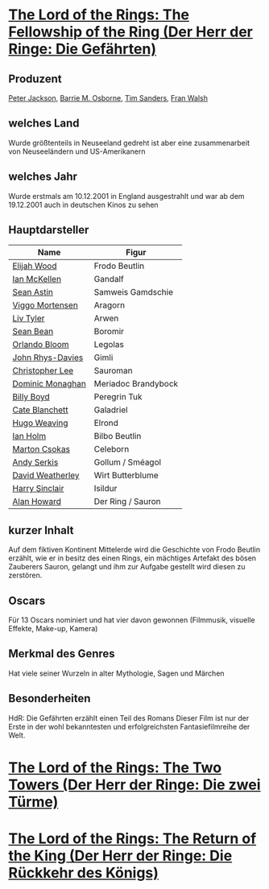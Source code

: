 # [The Lord of the Rings: The Fellowship of the Ring (Der Herr der Ringe: Die Gefährten)](https://www.imdb.com/title/tt0120737/)
## Produzent
[Peter Jackson](https://de.wikipedia.org/wiki/Peter_Jackson), [Barrie M. Osborne](https://de.wikipedia.org/wiki/Barrie_M._Osborne), [Tim Sanders](https://en.wikipedia.org/wiki/Tim_Sanders_(filmmaker)), [Fran Walsh](https://de.wikipedia.org/wiki/Fran_Walsh)
## welches Land
Wurde größtenteils in Neuseeland gedreht ist aber eine zusammenarbeit von Neuseeländern und US-Amerikanern
## welches Jahr
Wurde erstmals am 10.12.2001 in England ausgestrahlt und war ab dem 19.12.2001 auch in deutschen Kinos zu sehen
## Hauptdarsteller
| Name                                                               | Figur               |
| ------------------------------------------------------------------ | ------------------- |
| [Elijah Wood](https://de.wikipedia.org/wiki/Elijah_Wood)           | Frodo Beutlin       |
| [Ian McKellen](https://de.wikipedia.org/wiki/Ian_McKellen)         | Gandalf             |
| [Sean Astin](https://de.wikipedia.org/wiki/Sean_Astin)             | Samweis Gamdschie   |
| [Viggo Mortensen](https://de.wikipedia.org/wiki/Viggo_Mortensen)   | Aragorn             |
| [Liv Tyler](https://de.wikipedia.org/wiki/Liv_Tyler)               | Arwen               |
| [Sean Bean](https://de.wikipedia.org/wiki/Sean_Bean)               | Boromir             |
| [Orlando Bloom](https://de.wikipedia.org/wiki/Orlando_Bloom)       | Legolas             |
| [John Rhys-Davies](https://de.wikipedia.org/wiki/John_Rhys-Davies) | Gimli               |
| [Christopher Lee](https://de.wikipedia.org/wiki/Christopher_Lee)   | Sauroman            |
| [Dominic Monaghan](https://de.wikipedia.org/wiki/Dominic_Monaghan) | Meriadoc Brandybock |
| [Billy Boyd](https://de.wikipedia.org/wiki/Billy_Boyd)             | Peregrin Tuk        |
| [Cate Blanchett](https://de.wikipedia.org/wiki/Cate_Blanchett)     | Galadriel           |
| [Hugo Weaving](https://de.wikipedia.org/wiki/Hugo_Weaving)         | Elrond              |
| [Ian Holm](https://de.wikipedia.org/wiki/Ian_Holm)                 | Bilbo Beutlin       |
| [Marton Csokas](https://de.wikipedia.org/wiki/Marton_Csokas)       | Celeborn            |
| [Andy Serkis](https://de.wikipedia.org/wiki/Andy_Serkis)           | Gollum / Sméagol    |
| [David Weatherley](https://de.wikipedia.org/wiki/David_Weatherley) | Wirt Butterblume    |
| [Harry Sinclair](https://de.wikipedia.org/wiki/Harry_Sinclair)     | Isildur             |
| [Alan Howard](https://de.wikipedia.org/wiki/Alan_Howard)           | Der Ring / Sauron   |
## kurzer Inhalt
Auf dem fiktiven Kontinent Mittelerde wird die Geschichte von Frodo Beutlin erzählt, wie er in besitz des einen Rings, ein mächtiges Artefakt des bösen Zauberers Sauron, gelangt und ihm zur Aufgabe gestellt wird diesen zu zerstören.
## Oscars
Für 13 Oscars nominiert und hat vier davon gewonnen (Filmmusik, visuelle Effekte, Make-up, Kamera)
## Merkmal des Genres
Hat viele seiner Wurzeln in alter Mythologie, Sagen und Märchen

## Besonderheiten
HdR: Die Gefährten erzählt einen Teil des Romans 
Dieser Film ist nur der Erste in der wohl bekanntesten und erfolgreichsten Fantasiefilmreihe der Welt.

# [The Lord of the Rings: The Two Towers (Der Herr der Ringe: Die zwei Türme)](https://www.imdb.com/title/tt0167261/)


# [The Lord of the Rings: The Return of the King (Der Herr der Ringe: Die Rückkehr des Königs)](https://www.imdb.com/title/tt0167260/)



